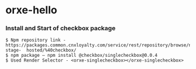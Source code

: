 # orxe-hello

### Install and Start of checkbox package

```
$ Npm repository link -
https://packages.common.cnxloyalty.com/service/rest/repository/browse/npm-stage-  hosted/%40checkbox/
$ npm package – npm install @checkbox/singlecheckbox@0.0.4
$ Used Render Selector - <orxe-singlecheckbox></orxe-singlecheckbox>
```